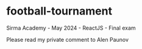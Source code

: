 # football-tournament

Sirma Academy - May 2024 - ReactJS - Final exam

Please read my private comment to Alen Paunov
